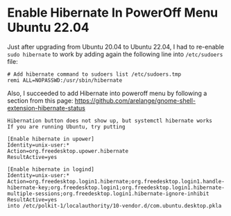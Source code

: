 # Enable Hibernate In PowerOff Menu Ubuntu 22.04

Just after upgrading from Ubuntu 20.04 to Ubuntu 22.04, I had to re-enable `sudo hibernate` to work by adding again the following line into `/etc/sudoers` file:

```
# Add hibernate command to sudoers list /etc/sudoers.tmp
remi ALL=NOPASSWD:/usr/sbin/hibernate
```

Also, I succeeded to add Hibernate into poweroff menu by following a section from this page: https://github.com/arelange/gnome-shell-extension-hibernate-status

```
Hibernation button does not show up, but systemctl hibernate works
If you are running Ubuntu, try putting

[Enable hibernate in upower]
Identity=unix-user:*
Action=org.freedesktop.upower.hibernate
ResultActive=yes

[Enable hibernate in logind]
Identity=unix-user:*
Action=org.freedesktop.login1.hibernate;org.freedesktop.login1.handle-hibernate-key;org.freedesktop.login1;org.freedesktop.login1.hibernate-multiple-sessions;org.freedesktop.login1.hibernate-ignore-inhibit
ResultActive=yes
into /etc/polkit-1/localauthority/10-vendor.d/com.ubuntu.desktop.pkla
```

